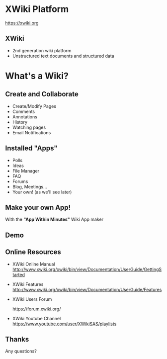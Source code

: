 # XWiki Platform

https://xwiki.org


## XWiki

 - 2nd generation wiki platform
 - Unstructured text documents
   and structured data



# What's a Wiki?



## Create and Collaborate

 - Create/Modify Pages
 - Comments
 - Annotations
 - History
 - Watching pages
 - Email Notifications



## Installed "Apps"

 - Polls
 - Ideas
 - File Manager
 - FAQ
 - Forums
 - Blog, Meetings...
 - Your own! (as we'll see later)



## Make your own App!

With the **"__App Within Minutes__"** Wiki App maker



## Demo



## Online Resources

 - XWiki Online Manual
   http://www.xwiki.org/xwiki/bin/view/Documentation/UserGuide/GettingStarted

 - XWiki Features
   http://www.xwiki.org/xwiki/bin/view/Documentation/UserGuide/Features

 - XWiki Users Forum

   https://forum.xwiki.org/

 - XWiki Youtube Channel
  https://www.youtube.com/user/XWikiSAS/playlists



## Thanks

Any questions?
